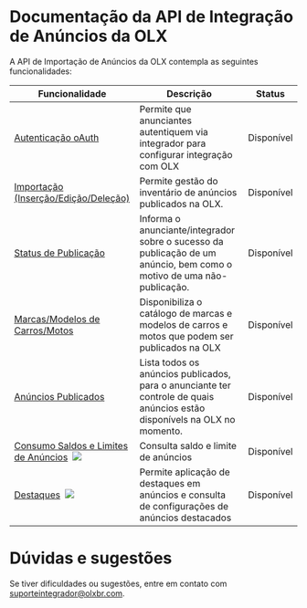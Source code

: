 # Documentação da API de Integração de Anúncios da OLX

A API de Importação de Anúncios da OLX contempla as seguintes funcionalidades:

| Funcionalidade                       | Descrição                                                                                                             | Status             |
|--------------------------------------|-----------------------------------------------------------------------------------------------------------------------|--------------------|
| [Autenticação oAuth](oauth.md)                   | Permite que anunciantes autentiquem via integrador para configurar integração com OLX                                 | Disponível            |
| [Importação (Inserção/Edição/Deleção)](import.md) | Permite gestão do inventário de anúncios publicados na OLX.                                                           | Disponível |
| [Status de Publicação](publishing_status.md)  | Informa o anunciante/integrador sobre o sucesso da publicação de um anúncio, bem como o motivo de uma não-publicação. | Disponível |
| [Marcas/Modelos de Carros/Motos](autos/car_models.md)             | Disponibiliza o catálogo de marcas e modelos de carros e motos que podem ser publicados na OLX                                | Disponível            |
| [Anúncios Publicados](published_ads.md)       | Lista todos os anúncios publicados, para o anunciante ter controle de quais anúncios estão disponívels na OLX no momento.                         | Disponível      |
| [Consumo Saldos e Limites de Anúncios](balance_ads.md)&nbsp;&nbsp;![](https://img.shields.io/static/v1?label=&message=New&color=green)     | Consulta saldo e limite de anúncios | Disponível      |
| [Destaques](destaques_ads.md)&nbsp;&nbsp;![](https://img.shields.io/static/v1?label=&message=New&color=green)     | Permite aplicação de destaques em anúncios e consulta de configurações de anúncios destacados | Disponível      |


# Dúvidas e sugestões

Se tiver dificuldades ou sugestões, entre em contato com suporteintegrador@olxbr.com.

